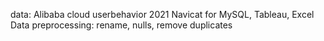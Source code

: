 data: Alibaba cloud userbehavior 2021
Navicat for MySQL, Tableau, Excel
Data preprocessing: rename, nulls, remove duplicates
